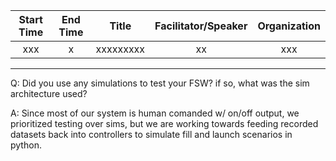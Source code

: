 | Start Time   | End Time  | Title  | Facilitator/Speaker  | Organization  |
|:---:|:---:|:---:|:---:|:---:|
| xxx | x | xxxxxxxxx | xx | xxx |


---

Q: Did you use any simulations to test your FSW? if so, what was the sim architecture used?

A: Since most of our system is human comanded w/ on/off output, we prioritized testing over sims, but we are working towards feeding recorded datasets back into controllers to simulate fill and launch scenarios in python.

